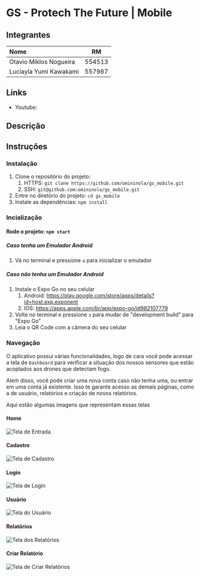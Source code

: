 # GS - Protech The Future | Mobile

## Integrantes

| Nome                   |   RM   |
| :--------------------- | :----: |
| Otavio Miklos Nogueira | 554513 |
| Luciayla Yumi Kawakami | 557987 |

## Links

- Youtube: 

## Descrição 

## Instruções

### Instalação

1. Clone o repositório do projeto:
   1. HTTPS: `git clone https://github.com/omininola/gs_mobile.git`
   2. SSH: `git@github.com:omininola/gs_mobile.git`
2. Entre no diretório do projeto: `cd gs_mobile`
3. Instale as dependências: `npm install`

### Incialização

#### Rode o projeto: `npm start`

##### Caso tenha um Emulador Android

1. Vá no terminal e pressione `a` para inicializar o emulador

##### Caso não tenha um Emulador Android

1. Instale o Expo Go no seu celular
   1. Android: https://play.google.com/store/apps/details?id=host.exp.exponent
   2. IOS: https://apps.apple.com/br/app/expo-go/id982107779
2. Volte no terminal e pressione `s` para mudar de "development build" para "Expo Go"
3. Leia o QR Code com a câmera do seu celular

### Navegação

O aplicativo possui várias funcionalidades, logo de cara você pode acessar a tela de `Dashboard` para verificar a situação dos nossos sensores que estão acoplados aos drones que detectam fogo.

Aleḿ disso, você pode criar uma nova conta caso não tenha uma, ou entrar em uma conta já existente. Isso te garante acesso as demais páginas, como a de usuário, relatórios e criação de novos relatórios.

Aqui estão algumas imagens que representam essas telas

#### Home

![Tela de Entrada](assets/home.jpg)

#### Cadastro

![Tela de Cadastro](assets/register.jpg)

#### Login

![Tela de Login](assets/login.jpg)

#### Usuário

![Tela do Usuário](assets/user.jpg)

#### Relatórios

![Tela dos Relatórios](assets/relatorios.jpg)

#### Criar Relatório

![Tela de Criar Relatórios](assets/criar_relatorio.jpg)